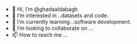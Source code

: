 - 👋 Hi, I’m @ghadaaldabagh
- 👀 I’m interested in ..datasets and code.
- 🌱 I’m currently learning ..software development.
- 💞️ I’m looking to collaborate on ...
- 📫 How to reach me ...

<!---
ghadaaldabagh/ghadaaldabagh is a ✨ special ✨ repository because its `README.md` (this file) appears on your GitHub profile.
You can click the Preview link to take a look at your changes.
--->
